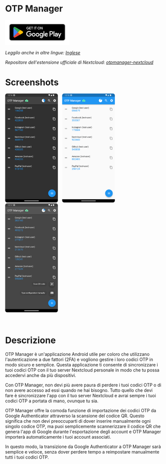 # OTP Manager

[<img src="resources/img/google-play-badge.png" height="80">](https://play.google.com/store/apps/details?id=com.convertino.otp_manager)

*Leggilo anche in altre lingue: [Inglese](README.md)*

*Repositore dell'estensione ufficiale di Nextcloud: [otpmanager-nextcloud](https://github.com/matteo-convertino/otpmanager-nextcloud)*

# Screenshots

<img src="resources/img/1.png" height="350">&emsp;<img src="resources/img/2.png" height="350">&emsp;<img src="resources/img/3.png" height="350">

<br>

# Descrizione

OTP Manager è un'applicazione Android utile per coloro che utilizzano l'autenticazione a due fattori (2FA) e vogliono gestire i loro codici OTP in modo sicuro e semplice. Questa applicazione ti consente di sincronizzare i tuoi codici OTP con il tuo server Nextcloud personale in modo che tu
possa accedervi anche da più dispositivi.

Con OTP Manager, non devi più avere paura di perdere i tuoi codici OTP o di non avere accesso ad essi quando ne hai bisogno. Tutto quello che devi fare è sincronizzare l'app con il tuo server
Nextcloud e avrai sempre i tuoi codici OTP a portata di mano, ovunque tu sia.

OTP Manager offre la comoda funzione di importazione dei codici OTP da Google Authenticator attraverso la scansione del codice QR. Questo significa che non devi preoccuparti di dover inserire manualmente ogni singolo codice OTP, ma puoi semplicemente scannerizzare il codice QR che genera l'app di Google durante l'esportazione degli account e OTP Manager importerà automaticamente i tuoi
account associati.

In questo modo, la transizione da Google Authenticator a OTP Manager sarà semplice e veloce, senza dover perdere tempo a reimpostare manualmente tutti i tuoi codici OTP.
